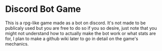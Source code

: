 # Discord Bot Game

This is a rpg-like game made as a bot on discord.
It's not made to be publicaly used but you are free to do so if you so desire, just note that you might not understand how to actually make the bot work or what stats are for, I plan to make a github wiki later to go in detail on the game's mechanics.

